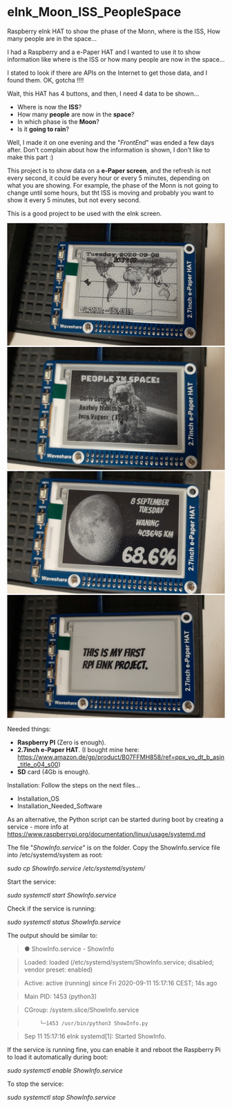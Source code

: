 # eInk_Moon_ISS_PeopleSpace
Raspberry eInk HAT to show the phase of the Monn, where is the ISS, How many people are in the space...


I had a Raspberry and a e-Paper HAT and I wanted to use it to show information like where is the ISS or how many people are now in the space...

I stated to look if there are APIs on the Internet to get those data, and I found them.
OK, gotcha !!!!

Wait, this HAT has 4 buttons, and then, I need 4 data to be shown...

- Where is now the **ISS**?
- How many **people** are now in the **space**?
- In which phase is the **Moon**?
- Is it **going to rain**?

Well, I made it on one evening and the "*FrontEnd*" was ended a few days after.
Don't complain about how the information is shown, I don't like to make this part :)


This project is to show data on a **e-Paper screen**, and the refresh is not every second, it could be every hour or every 5 minutes, depending on what you are showing.
For example, the phase of the Monn is not going to change until some hours, but tht ISS is moving and probably you want to show it every 5 minutes, but not every second.

This is a good project to be used with the eInk screen.

![Alt text](ISS.jpg?raw=true "Where is the ISS")
![Alt text](People_Space.jpg?raw=true "Who is on the Space?")
![Alt text](Moon_phase.jpg?raw=true "Moon Phase")
![Alt text](Message.jpg?raw=true "Message")


Needed things:
- **Raspberry PI** (Zero is enough).
- **2.7inch e-Paper HAT**. (I bought mine here: https://www.amazon.de/gp/product/B07FFMH858/ref=ppx_yo_dt_b_asin_title_o04_s00)
- **SD** card (4Gb is enough).


Installation:
Follow the steps on the next files...
- Installation_OS
- Installation_Needed_Software

As an alternative, the Python script can be started during boot by creating a service - more info at https://www.raspberrypi.org/documentation/linux/usage/systemd.md

The file "*ShowInfo.service*" is on the folder.
Copy the ShowInfo.service file into /etc/systemd/system as root:

*sudo cp ShowInfo.service /etc/systemd/system/*

Start the service:

*sudo systemctl start ShowInfo.service*

Check if the service is running:

*sudo systemctl status ShowInfo.service*

The output should be similar to:




>● ShowInfo.service - ShowInfo

>  Loaded: loaded (/etc/systemd/system/ShowInfo.service; disabled; vendor preset: enabled)
  
>  Active: active (running) since Fri 2020-09-11 15:17:16 CEST; 14s ago
  
>Main PID: 1453 (python3)

>  CGroup: /system.slice/ShowInfo.service
  
>          └─1453 /usr/bin/python3 ShowInfo.py
          
>Sep 11 15:17:16 eInk systemd[1]: Started ShowInfo.




If the service is running fine, you can enable it and reboot the Raspberry Pi to load it automatically during boot:

*sudo systemctl enable ShowInfo.service*

To stop the service:

*sudo systemctl stop ShowInfo.service*

